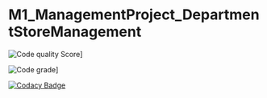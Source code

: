 # M1_ManagementProject_DepartmentStoreManagement

![Code quality Score](https://api.codiga.io/project/29934/score/svg)]




![Code grade](ttps://api.codiga.io/project/29934/score/svg)]




[![Codacy Badge](https://app.codacy.com/project/badge/Grade/fe056e8dda5748ffb8170af3ba408ec3)](https://www.codacy.com/gh/anjani321213/M1_ManagementProject_DepartmentStoreManagement/dashboard?utm_source=github.com&amp;utm_medium=referral&amp;utm_content=anjani321213/M1_ManagementProject_DepartmentStoreManagement&amp;utm_campaign=Badge_Grade)
